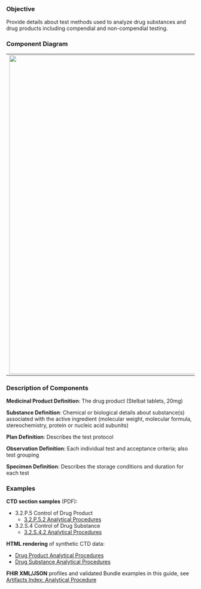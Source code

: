 ### Objective
Provide details about test methods used to analyze drug substances and drug products including compendial and non-compendial testing.

### Component Diagram
<table>
<tr><td><img src="analytical procedures.png" width="850"/></td></tr>
</table>
 
### Description of Components
**Medicinal Product Definition**: The drug product (Stelbat tablets, 20mg)

**Substance Definition**: Chemical or biological details about substance(s) associated with the active ingredient (molecular weight, molecular formula, stereochemistry, protein or nucleic acid subunits)

**Plan Definition**: Describes the test protocol

**Observation Definition**: Each individual test and acceptance criteria; also test grouping

**Specimen Definition**: Describes the storage conditions and duration for each test

### Examples
**CTD section samples** (PDF):
- 3.2.P.5 Control of Drug Product
    - <a href="https://github.com/HL7/uv-dx-pq/raw/master/input/examples-pdf/3.2.P.5.2_Analytical_Procedures-G1113-Assay-ID-Deg-Sample-Prep.pdf ">3.2.P.5.2 Analytical Procedures</a>
- 3.2.S.4 Control of Drug Substance
    - <a href="https://github.com/HL7/uv-dx-pq/raw/master/input/examples-pdf/3.2.S.4.2_Analytical_Procedures-G1112-PSD-Method.pdf ">3.2.S.4.2 Analytical Procedures</a>

**HTML rendering** of synthetic CTD data:
- <a href="anal_proc_rend_p.html">Drug Product Analytical Procedures</a>
- <a href="anal_proc_rend_s.html">Drug Substance Analytical Procedures</a>

**FHIR XML/JSON** profiles and validated Bundle examples in this guide, see [Artifacts Index: Analytical Procedure](artifacts.html#analytical-procedures)
